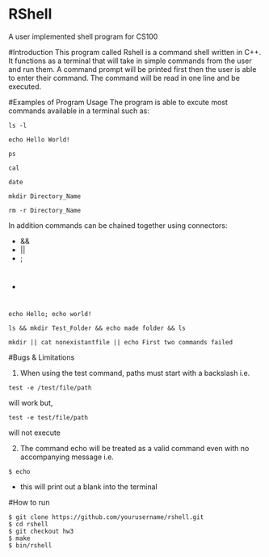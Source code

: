 # RShell 
A user implemented shell program for CS100

#Introduction
This program called Rshell is a command shell written in C++. It functions as a terminal that will take in simple commands from the user and run them. A command prompt will be printed first then the user is able to enter their command. The command will be read in one line and be executed.

#Examples of Program Usage
The program is able to excute most commands available in a terminal such as:
```
ls -l

echo Hello World!

ps

cal

date

mkdir Directory_Name

rm -r Directory_Name
```
In addition commands can be chained together using connectors:
* &&
* ||
* ;
* #
```
echo Hello; echo world!

ls && mkdir Test_Folder && echo made folder && ls

mkdir || cat nonexistantfile || echo First two commands failed
```

#Bugs & Limitations
1. When using the test command, paths must start with a backslash i.e.
  ```
  test -e /test/file/path
  ```
  will work but,
  ```
  test -e test/file/path
  ```
  will not execute

2. The command echo will be treated as a valid command even with no accompanying message i.e.
  ```
  $ echo
  ```
  * this will print out a blank into the terminal

  
  
#How to run
```
$ git clone https://github.com/yourusername/rshell.git
$ cd rshell
$ git checkout hw3
$ make
$ bin/rshell
```

